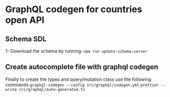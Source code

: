 # GraphQL codegen for countries open API

## Schema SDL
1- Download the schema by running:
`npm run update-schema:server`


## Create autocomplete file with graphql codegen
Finally to create the types and query/mutation class use the following commands
`graphql-codegen --config src/graphql/codegen.yml`
`prettier --write src/graphql/auto-generated.ts`
